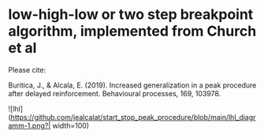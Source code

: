 # low-high-low or two step breakpoint algorithm, implemented from Church et al

Please cite:

Buritica, J., & Alcala, E. (2019). Increased generalization in a peak procedure after delayed reinforcement. Behavioural processes, 169, 103978.

![lhl](https://github.com/jealcalat/start_stop_peak_procedure/blob/main/lhl_diagramm-1.png?| width=100)
